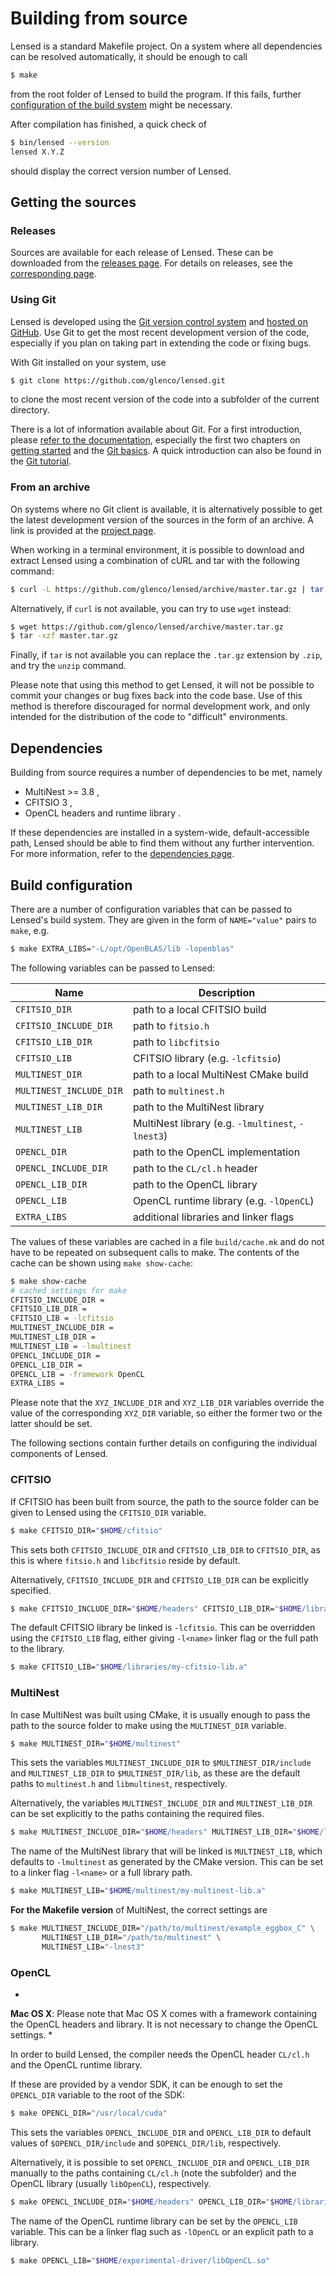 Building from source
====================

Lensed is a standard Makefile project. On a system where all dependencies can
be resolved automatically, it should be enough to call

```sh
$ make
```

from the root folder of Lensed to build the program. If this fails, further
[configuration of the build system](#build-configuration) might be necessary.

After compilation has finished, a quick check of

```sh
$ bin/lensed --version
lensed X.Y.Z
```

should display the correct version number of Lensed.


Getting the sources
-------------------

### Releases

Sources are available for each release of Lensed. These can be downloaded from
the [releases page](https://github.com/glenco/lensed/releases). For details on
releases, see the [corresponding page](releases.md).


### Using Git

Lensed is developed using the [Git version control system](https://git-scm.com)
and [hosted on GitHub](https://github.com/glenco/lensed). Use Git to get the
most recent development version of the code, especially if you plan on taking
part in extending the code or fixing bugs.

With Git installed on your system, use

```sh
$ git clone https://github.com/glenco/lensed.git
```

to clone the most recent version of the code into a subfolder of the current
directory.

There is a lot of information available about Git. For a first introduction,
please [refer to the documentation](https://git-scm.com/doc), especially the
first two chapters on [getting started](https://git-scm.com/book/en/v2/Getting-Started-About-Version-Control)
and the [Git basics](https://git-scm.com/book/en/v2/Git-Basics-Getting-a-Git-Repository).
A quick introduction can also be found in the [Git tutorial](http://git-scm.com/docs/gittutorial).


### From an archive

On systems where no Git client is available, it is alternatively possible to
get the latest development version of the sources in the form of an archive.
A link is provided at the [project page](https://github.com/glenco/lensed).

When working in a terminal environment, it is possible to download and extract
Lensed using a combination of cURL and tar with the following command:

```sh
$ curl -L https://github.com/glenco/lensed/archive/master.tar.gz | tar -xz
```

Alternatively, if `curl` is not available, you can try to use `wget` instead:

```sh
$ wget https://github.com/glenco/lensed/archive/master.tar.gz
$ tar -xzf master.tar.gz
```

Finally, if `tar` is not available you can replace the `.tar.gz` extension by
`.zip`, and try the `unzip` command.

Please note that using this method to get Lensed, it will not be possible to
commit your changes or bug fixes back into the code base. Use of this method is
therefore discouraged for normal development work, and only intended for the
distribution of the code to "difficult" environments.


Dependencies
------------

Building from source requires a number of dependencies to be met, namely

-   MultiNest >= 3.8 ,
-   CFITSIO 3 ,
-   OpenCL headers and runtime library .

If these dependencies are installed in a system-wide, default-accessible path,
Lensed should be able to find them without any further intervention. For more
information, refer to the [dependencies page](dependencies.md).


Build configuration
-------------------

There are a number of configuration variables that can be passed to Lensed's
build system. They are given in the form of `NAME="value"` pairs to `make`,
e.g.

```sh
$ make EXTRA_LIBS="-L/opt/OpenBLAS/lib -lopenblas"
```

The following variables can be passed to Lensed:

| Name                    | Description                                       |
|-------------------------|---------------------------------------------------|
| `CFITSIO_DIR`           | path to a local CFITSIO build                     |
| `CFITSIO_INCLUDE_DIR`   | path to `fitsio.h`                                |
| `CFITSIO_LIB_DIR`       | path to `libcfitsio`                              |
| `CFITSIO_LIB`           | CFITSIO library (e.g. `-lcfitsio`)                |
| `MULTINEST_DIR`         | path to a local MultiNest CMake build             |
| `MULTINEST_INCLUDE_DIR` | path to `multinest.h`                             |
| `MULTINEST_LIB_DIR`     | path to the MultiNest library                     |
| `MULTINEST_LIB`         | MultiNest library (e.g. `-lmultinest`, `-lnest3`) |
| `OPENCL_DIR`            | path to the OpenCL implementation                 |
| `OPENCL_INCLUDE_DIR`    | path to the `CL/cl.h` header                      |
| `OPENCL_LIB_DIR`        | path to the OpenCL library                        |
| `OPENCL_LIB`            | OpenCL runtime library (e.g. `-lOpenCL`)          |
| `EXTRA_LIBS`            | additional libraries and linker flags             |

The values of these variables are cached in a file `build/cache.mk` and do not
have to be repeated on subsequent calls to make. The contents of the cache can
be shown using `make show-cache`:

```sh
$ make show-cache
# cached settings for make
CFITSIO_INCLUDE_DIR = 
CFITSIO_LIB_DIR = 
CFITSIO_LIB = -lcfitsio
MULTINEST_INCLUDE_DIR = 
MULTINEST_LIB_DIR = 
MULTINEST_LIB = -lmultinest
OPENCL_INCLUDE_DIR = 
OPENCL_LIB_DIR = 
OPENCL_LIB = -framework OpenCL
EXTRA_LIBS = 
```

Please note that the `XYZ_INCLUDE_DIR` and `XYZ_LIB_DIR` variables override the
value of the corresponding `XYZ_DIR` variable, so either the former two or the
latter should be set.

The following sections contain further details on configuring the individual
components of Lensed.


### CFITSIO

If CFITSIO has been built from source, the path to the source folder can be
given to Lensed using the `CFITSIO_DIR` variable.

```sh
$ make CFITSIO_DIR="$HOME/cfitsio"
```

This sets both `CFITSIO_INCLUDE_DIR` and `CFITSIO_LIB_DIR` to `CFITSIO_DIR`, as
this is where `fitsio.h` and `libcfitsio` reside by default.

Alternatively, `CFITSIO_INCLUDE_DIR` and `CFITSIO_LIB_DIR` can be explicitly
specified.

```sh
$ make CFITSIO_INCLUDE_DIR="$HOME/headers" CFITSIO_LIB_DIR="$HOME/libraries"
```

The default CFITSIO library be linked is `-lcfitsio`. This can be overridden
using the `CFITSIO_LIB` flag, either giving `-l<name>` linker flag or the full
path to the library.

```sh
$ make CFITSIO_LIB="$HOME/libraries/my-cfitsio-lib.a"
```


### MultiNest

In case MultiNest was built using CMake, it is usually enough to pass the path
to the source folder to make using the `MULTINEST_DIR` variable.

```sh
$ make MULTINEST_DIR="$HOME/multinest"
```

This sets the variables `MULTINEST_INCLUDE_DIR` to `$MULTINEST_DIR/include` and
`MULTINEST_LIB_DIR` to `$MULTINEST_DIR/lib`, as these are the default paths to
`multinest.h` and `libmultinest`, respectively.

Alternatively, the variables `MULTINEST_INCLUDE_DIR` and `MULTINEST_LIB_DIR`
can be set explicitly to the paths containing the required files.

```sh
$ make MULTINEST_INCLUDE_DIR="$HOME/headers" MULTINEST_LIB_DIR="$HOME/libraries"
```

The name of the MultiNest library that will be linked is `MULTINEST_LIB`, which
defaults to `-lmultinest` as generated by the CMake version. This can be set to
a linker flag `-l<name>` or a full library path.

```sh
$ make MULTINEST_LIB="$HOME/multinest/my-multinest-lib.a"
```

**For the Makefile version** of MultiNest, the correct settings are

```sh
$ make MULTINEST_INCLUDE_DIR="/path/to/multinest/example_eggbox_C" \
       MULTINEST_LIB_DIR="/path/to/multinest" \
       MULTINEST_LIB="-lnest3"
```


### OpenCL

*
**Mac OS X**: Please note that Mac OS X comes with a framework containing the
OpenCL headers and library. It is not necessary to change the OpenCL settings.
*

In order to build Lensed, the compiler needs the OpenCL header `CL/cl.h` and
the OpenCL runtime library.

If these are provided by a vendor SDK, it can be enough to set the `OPENCL_DIR`
variable to the root of the SDK:

```sh
$ make OPENCL_DIR="/usr/local/cuda"
```

This sets the variables `OPENCL_INCLUDE_DIR` and `OPENCL_LIB_DIR` to default
values of `$OPENCL_DIR/include` and `$OPENCL_DIR/lib`, respectively.

Alternatively, it is possible to set `OPENCL_INCLUDE_DIR` and `OPENCL_LIB_DIR`
manually to the paths containing `CL/cl.h` (note the subfolder) and the OpenCL
library (usually `libOpenCL`), respectively.

```sh
$ make OPENCL_INCLUDE_DIR="$HOME/headers" OPENCL_LIB_DIR="$HOME/libraries"
```

The name of the OpenCL runtime library can be set by the `OPENCL_LIB` variable.
This can be a linker flag such as `-lOpenCL` or an explicit path to a library.

```sh
$ make OPENCL_LIB="$HOME/experimental-driver/libOpenCL.so"
```
